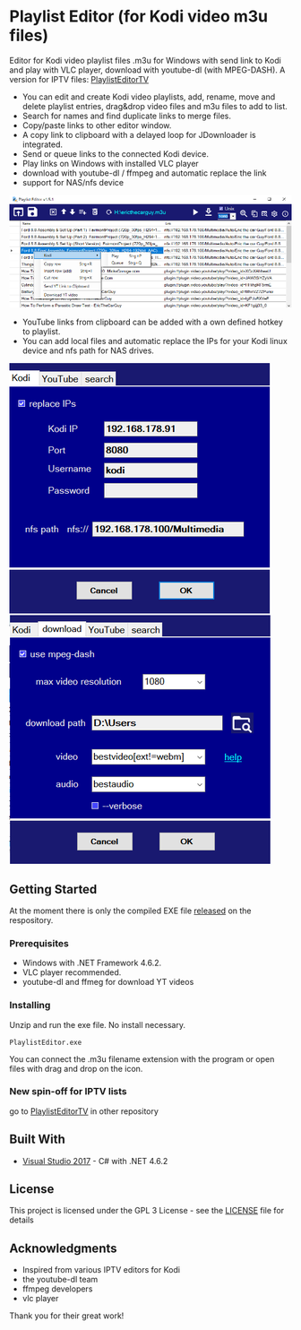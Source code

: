 # Playlist Editor (for Kodi video m3u files)
Editor for Kodi video playlist files .m3u for Windows with send link to Kodi and play with VLC player, download with youtube-dl (with MPEG-DASH).
A version for IPTV files: [PlaylistEditorTV](https://github.com/Isayso/PlaylistEditorTV)

- You can edit and create Kodi video playlists, add, rename, move and delete playlist entries, drag&drop video files and m3u files to add to list. 
- Search for names and find duplicate links to merge files. 
- Copy/paste links to other editor window. 
- A copy link to clipboard with a delayed loop for JDownloader is integrated. 
- Send or queue links to the connected Kodi device.
- Play links on Windows with installed VLC player 
- download with youtube-dl / ffmpeg and automatic replace the link
- support for NAS/nfs device

![UI](KodiPlaylistEditor_1.5.png)

- YouTube links from clipboard can be added with a own defined hotkey to playlist.
- You can add local files and automatic replace the IPs for your Kodi linux device and nfs path for NAS drives.

![UI](kodi_tab_1.4.PNG) ![UI](Kodi_tab2_1.5.png)


## Getting Started

At the moment there is only the compiled EXE file [released](https://github.com/Isayso/PlaylistEditor/releases) on the respository. 


### Prerequisites

- Windows with .NET Framework 4.6.2. 
- VLC player recommended.
- youtube-dl and ffmeg for download YT videos



### Installing

Unzip and run the exe file. No install necessary.


```
PlaylistEditor.exe
```


You can connect the .m3u filename extension with the program or open files with drag and drop on the icon.

### New spin-off for IPTV lists

go to [PlaylistEditorTV](https://github.com/Isayso/PlaylistEditorTV) in other repository



## Built With

* [Visual Studio 2017](https://visualstudio.microsoft.com/) - C# with .NET 4.6.2


## License

This project is licensed under the GPL 3 License - see the [LICENSE](LICENSE) file for details

## Acknowledgments

* Inspired from various IPTV editors for Kodi
* the youtube-dl team
* ffmpeg developers
* vlc player

Thank you for their great work!

